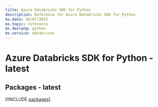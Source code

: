 ```yaml
---
title: Azure Databricks SDK for Python
description: Reference for Azure Databricks SDK for Python
ms.date: 10/07/2025
ms.topic: reference
ms.devlang: python
ms.service: databricks
---
```

# Azure Databricks SDK for Python - latest
## Packages - latest
[!INCLUDE [packages](databricks-index.md)]